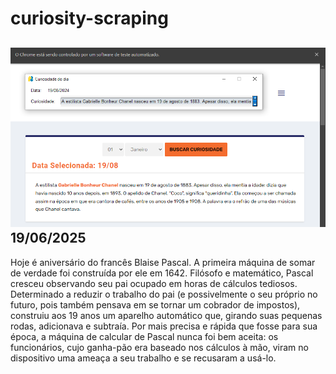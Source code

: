 # curiosity-scraping
![Budget](./execucao.png)
19/06/2025
-
Hoje é aniversário do francês Blaise Pascal. A primeira máquina de somar de verdade foi construída por ele em 1642. Filósofo e matemático, Pascal cresceu observando seu pai ocupado em horas de cálculos tediosos. Determinado a reduzir o trabalho do pai (e possivelmente o seu próprio no futuro, pois também pensava em se tornar um cobrador de impostos), construiu aos 19 anos um aparelho automático que, girando suas pequenas rodas, adicionava e subtraía. Por mais precisa e rápida que fosse para sua época, a máquina de calcular de Pascal nunca foi bem aceita: os funcionários, cujo ganha­-pão era baseado nos cálculos à mão, viram no dispositivo uma ameaça a seu trabalho e se recusaram a usá­-lo.
